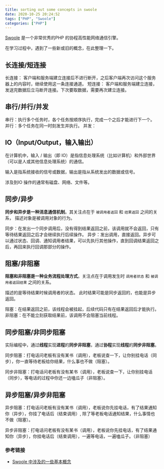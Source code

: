 ```yaml
---
title: sorting out some concepts in swoole
date: 2020-10-25 20:24:52
tags: ["PHP", "Swoole"]
categories: ["PHP"]
---
```


[Swoole](https://www.swoole.com/) 是一个非常优秀的PHP 的协程高性能网络通信引擎。

在学习过程中，遇到了一些新或旧的概念，在此整理一下。

## 长连接/短连接
长连接： 客户端和服务端建立连接后不进行断开，之后客户端再次访问这个服务器上的内容时，继续使用这一条连接通道。
短连接： 客户端和服务端建立连接，发送完数据后立马断开连接。下次要取数据，需要再次建立连接。

## 串行/并行/并发
串行：执行多个任务时，各个任务按顺序执行，完成一个之后才能进行下一个。
并行：多个任务在同一时刻发生并执行。
并发：

## IO（Input/Output，输入输出）
在计算机中，输入 / 输出（即 IO）是指信息处理系统（比如计算机）和外部世界（可以是人或其他信息处理系统）的通信。

输入是指系统接收的信号或数据，输出是指从系统发出的数据或信号。

涉及到IO 操作的通常有磁盘、网络、文件等。

## 同步/异步
**同步和异步是一种消息通信机制**。其关注点在于 `被调用者返回` 和 `结果返回` 之间的关系， 描述对象是被调用对象的行为。

同步：在发出一个同步调用后，没有得到结果返回之前，该调用就不会返回，只有等待结果返回之后才会继续执行后续操作。
异步：发出调用，直接返回。异步可以通过状态、回调、通知调用者结果，可以先执行其他操作，直到回调结果返回之后，再回来执行回调那部分的操作。

## 阻塞/非阻塞
**阻塞和非阻塞是一种业务流程处理方式**。关注点在于调用发生时 `调用者状态` 和 `被调用者返回结果` 之间的关系。 

描述的是等待结果时候调用者的状态。 此时结果可能是同步返回的，也能是异步返回。

阻塞：在结果返回之前，该线程会被挂起，后续代码只有在结果返回后才能执行。
非阻塞：在不能立刻获取结果前，该调用不会阻塞当前线程。

## 同步阻塞/非同步阻塞
实际编程中，通过**线程**实现**进程**的**同步非阻塞**，通过**协程**实现**线程**的**同步非阻塞**。

同步阻塞：打电话问老板有没有某书（调用），老板说查一下，让你别挂电话（同步），你一直等待老板给你结果，什么事也不做（阻塞）。

同步非阻塞：打电话问老板有没有某书（调用），老板说查一下，让你别挂电话（同步），等电话的过程中你还一边嗑瓜子（非阻塞）。

## 异步阻塞/异步非阻塞

异步阻塞：打电话问老板有没有某书（调用），老板说你先挂电话，有了结果通知你（异步），你挂了电话后（结束调用）, 除了等老板电话通知结果，什么事情也不做（阻塞）。

异步非阻塞：打电话问老板有没有某书（调用），老板说你先挂电话，有了结果通知你（异步），你挂电话后（结束调用），一遍等电话，一遍嗑瓜子。（非阻塞）

### 参考链接
* [Swoole 中涉及的一些基本概念](https://learnku.com/articles/45280)
